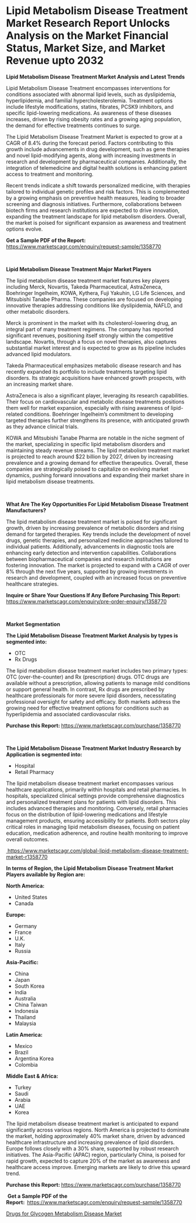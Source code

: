 <p><h1>Lipid Metabolism Disease Treatment Market Research Report Unlocks Analysis on the Market Financial Status, Market Size, and Market Revenue upto 2032</h1></p><p><strong>Lipid Metabolism Disease Treatment Market Analysis and Latest Trends</strong></p>
<p><p>Lipid Metabolism Disease Treatment encompasses interventions for conditions associated with abnormal lipid levels, such as dyslipidemia, hyperlipidemia, and familial hypercholesterolemia. Treatment options include lifestyle modifications, statins, fibrates, PCSK9 inhibitors, and specific lipid-lowering medications. As awareness of these diseases increases, driven by rising obesity rates and a growing aging population, the demand for effective treatments continues to surge.</p><p>The Lipid Metabolism Disease Treatment Market is expected to grow at a CAGR of 8.4% during the forecast period. Factors contributing to this growth include advancements in drug development, such as gene therapies and novel lipid-modifying agents, along with increasing investments in research and development by pharmaceutical companies. Additionally, the integration of telemedicine and digital health solutions is enhancing patient access to treatment and monitoring.</p><p>Recent trends indicate a shift towards personalized medicine, with therapies tailored to individual genetic profiles and risk factors. This is complemented by a growing emphasis on preventive health measures, leading to broader screening and diagnosis initiatives. Furthermore, collaborations between biotech firms and research institutions are expected to drive innovation, expanding the treatment landscape for lipid metabolism disorders. Overall, the market is poised for significant expansion as awareness and treatment options evolve.</p></p>
<p><strong>Get a Sample PDF of the Report:&nbsp;</strong> <a href="https://www.marketscagr.com/enquiry/request-sample/1358770?utm_campaign=1889&utm_medium=2&utm_source=Github&utm_content=ia&utm_term=22032025&utm_id=lipid-metabolism-disease-treatment">https://www.marketscagr.com/enquiry/request-sample/1358770</a></p>
<p>&nbsp;</p>
<p><strong>Lipid Metabolism Disease Treatment Major Market Players</strong></p>
<p><p>The lipid metabolism disease treatment market features key players including Merck, Novartis, Takeda Pharmaceutical, AstraZeneca, Boehringer Ingelheim, KOWA, Kythera, Fuji Yakuhin, LG Life Sciences, and Mitsubishi Tanabe Pharma. These companies are focused on developing innovative therapies addressing conditions like dyslipidemia, NAFLD, and other metabolic disorders.</p><p>Merck is prominent in the market with its cholesterol-lowering drug, an integral part of many treatment regimens. The company has reported significant revenues, positioning itself strongly within the competitive landscape. Novartis, through a focus on novel therapies, also captures substantial market interest and is expected to grow as its pipeline includes advanced lipid modulators.</p><p>Takeda Pharmaceutical emphasizes metabolic disease research and has recently expanded its portfolio to include treatments targeting lipid disorders. Its strategic acquisitions have enhanced growth prospects, with an increasing market share.</p><p>AstraZeneca is also a significant player, leveraging its research capabilities. Their focus on cardiovascular and metabolic disease treatments positions them well for market expansion, especially with rising awareness of lipid-related conditions. Boehringer Ingelheim’s commitment to developing targeted therapies further strengthens its presence, with anticipated growth as they advance clinical trials.</p><p>KOWA and Mitsubishi Tanabe Pharma are notable in the niche segment of the market, specializing in specific lipid metabolism disorders and maintaining steady revenue streams. The lipid metabolism treatment market is projected to reach around $22 billion by 2027, driven by increasing prevalence and a growing demand for effective therapeutics. Overall, these companies are strategically poised to capitalize on evolving market dynamics, pushing forward innovations and expanding their market share in lipid metabolism disease treatments.</p></p>
<p>&nbsp;</p>
<p><strong>What Are The Key Opportunities For Lipid Metabolism Disease Treatment Manufacturers?</strong></p>
<p><p>The lipid metabolism disease treatment market is poised for significant growth, driven by increasing prevalence of metabolic disorders and rising demand for targeted therapies. Key trends include the development of novel drugs, genetic therapies, and personalized medicine approaches tailored to individual patients. Additionally, advancements in diagnostic tools are enhancing early detection and intervention capabilities. Collaborations between biopharmaceutical companies and research institutions are fostering innovation. The market is projected to expand with a CAGR of over 8% through the next five years, supported by growing investments in research and development, coupled with an increased focus on preventive healthcare strategies.</p></p>
<p><strong>Inquire or Share Your Questions If Any Before Purchasing This Report:</strong> <a href="https://www.marketscagr.com/enquiry/pre-order-enquiry/1358770?utm_campaign=1889&utm_medium=2&utm_source=Github&utm_content=ia&utm_term=22032025&utm_id=lipid-metabolism-disease-treatment">https://www.marketscagr.com/enquiry/pre-order-enquiry/1358770</a></p>
<p>&nbsp;</p>
<p><strong>Market Segmentation</strong></p>
<p><strong>The Lipid Metabolism Disease Treatment Market Analysis by types is segmented into:</strong></p>
<p><ul><li>OTC</li><li>Rx Drugs</li></ul></p>
<p><p>The lipid metabolism disease treatment market includes two primary types: OTC (over-the-counter) and Rx (prescription) drugs. OTC drugs are available without a prescription, allowing patients to manage mild conditions or support general health. In contrast, Rx drugs are prescribed by healthcare professionals for more severe lipid disorders, necessitating professional oversight for safety and efficacy. Both markets address the growing need for effective treatment options for conditions such as hyperlipidemia and associated cardiovascular risks.</p></p>
<p><strong>Purchase this Report:&nbsp;</strong><a href="https://www.marketscagr.com/purchase/1358770?utm_campaign=1889&utm_medium=2&utm_source=Github&utm_content=ia&utm_term=22032025&utm_id=lipid-metabolism-disease-treatment">https://www.marketscagr.com/purchase/1358770</a></p>
<p>&nbsp;</p>
<p><strong>The Lipid Metabolism Disease Treatment Market Industry Research by Application is segmented into:</strong></p>
<p><ul><li>Hospital</li><li>Retail Pharmacy</li></ul></p>
<p><p>The lipid metabolism disease treatment market encompasses various healthcare applications, primarily within hospitals and retail pharmacies. In hospitals, specialized clinical settings provide comprehensive diagnostics and personalized treatment plans for patients with lipid disorders. This includes advanced therapies and monitoring. Conversely, retail pharmacies focus on the distribution of lipid-lowering medications and lifestyle management products, ensuring accessibility for patients. Both sectors play critical roles in managing lipid metabolism diseases, focusing on patient education, medication adherence, and routine health monitoring to improve overall outcomes.</p></p>
<p><a href="https://www.marketscagr.com/global-lipid-metabolism-disease-treatment-market-r1358770?utm_campaign=1889&utm_medium=2&utm_source=Github&utm_content=ia&utm_term=22032025&utm_id=lipid-metabolism-disease-treatment">&nbsp;https://www.marketscagr.com/global-lipid-metabolism-disease-treatment-market-r1358770</a></p>
<p><strong>In terms of Region, the Lipid Metabolism Disease Treatment Market Players available by Region are:</strong></p>
<p>
    <p> <strong> North America: </strong>
        <ul>
            <li>United States</li>
            <li>Canada</li>
        </ul>
        </p> 
    <p> <strong> Europe: </strong>
        <ul>
            <li>Germany</li>
            <li>France</li>
            <li>U.K.</li>
            <li>Italy</li>
            <li>Russia</li>
        </ul>
        </p> 
    <p> <strong> Asia-Pacific: </strong>
        <ul>
            <li>China</li>
            <li>Japan</li>
            <li>South Korea</li>
            <li>India</li>
            <li>Australia</li>
            <li>China Taiwan</li>
            <li>Indonesia</li>
            <li>Thailand</li>
            <li>Malaysia</li>
        </ul>
        </p> 
    <p> <strong> Latin America: </strong>
        <ul>
            <li>Mexico</li>
            <li>Brazil</li>
            <li>Argentina Korea</li>
            <li>Colombia</li>
        </ul>
        </p> 
    <p> <strong> Middle East & Africa: </strong>
        <ul>
            <li>Turkey</li>
            <li>Saudi</li>
            <li>Arabia</li>
            <li>UAE</li>
            <li>Korea</li>
        </ul>
    </p>
    </p>
<p><p>The lipid metabolism disease treatment market is anticipated to expand significantly across various regions. North America is projected to dominate the market, holding approximately 40% market share, driven by advanced healthcare infrastructure and increasing prevalence of lipid disorders. Europe follows closely with a 30% share, supported by robust research initiatives. The Asia-Pacific (APAC) region, particularly China, is poised for rapid growth, expected to capture 20% of the market as awareness and healthcare access improve. Emerging markets are likely to drive this upward trend.</p></p>
<p><strong>Purchase this Report: </strong><a href="https://www.marketscagr.com/purchase/1358770?utm_campaign=1889&utm_medium=2&utm_source=Github&utm_content=ia&utm_term=22032025&utm_id=lipid-metabolism-disease-treatment">https://www.marketscagr.com/purchase/1358770</a></p>
<p>&nbsp;<strong>Get a Sample PDF of the Report:&nbsp;&nbsp;</strong><a href="https://www.marketscagr.com/enquiry/request-sample/1358770?utm_campaign=1889&utm_medium=2&utm_source=Github&utm_content=ia&utm_term=22032025&utm_id=lipid-metabolism-disease-treatment">https://www.marketscagr.com/enquiry/request-sample/1358770</a></p>
<p><strong></strong></p>
<p><p><a href="https://github.com/globismark/Market-Research-Report-List-6/blob/main/drugs-for-glycogen-metabolism-disease-market.md?utm_campaign=1889&utm_medium=2&utm_source=Github&utm_content=ia&utm_term=22032025&utm_id=lipid-metabolism-disease-treatment">Drugs for Glycogen Metabolism Disease Market</a></p></p>
